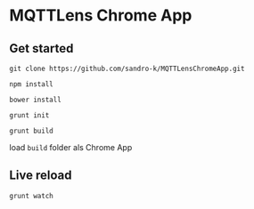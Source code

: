 # MQTTLens Chrome App

## Get started

`git clone https://github.com/sandro-k/MQTTLensChromeApp.git`

`npm install`

`bower install`

`grunt init`

`grunt build`

load `build` folder als Chrome App

## Live reload 

`grunt watch`
